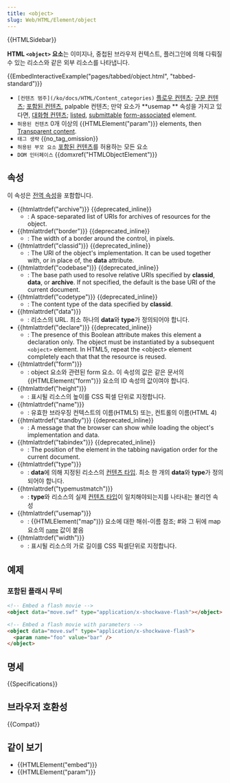 ```yaml
---
title: <object>
slug: Web/HTML/Element/object
---
```


{{HTMLSidebar}}

**HTML `<object>` 요소**는 이미지나, 중첩된 브라우저 컨텍스트, 플러그인에 의해 다뤄질수 있는 리소스와 같은 외부 리소스를 나타냅니다.

{{EmbedInteractiveExample("pages/tabbed/object.html", "tabbed-standard")}}

- `[컨텐츠 범주](/ko/docs/HTML/Content_categories)` [플로우 컨텐츠](/ko/docs/HTML/Content_categories#Flow_content); [구문 컨텐츠](/ko/docs/HTML/Content_categories#Phrasing_content); [포함된 컨텐츠](/ko/docs/HTML/Content_categories#Embedded_content), palpable 컨텐츠; 만약 요소가 **usemap ** 속성을 가지고 있다면, [대화형 컨텐츠](/ko/docs/HTML/Content_categories#Interactive_content); [listed](/ko/docs/HTML/Content_categories#Form_listed), [submittable](/ko/docs/HTML/Content_categories#Form_submittable) [form-associated](/ko/docs/HTML/Content_categories#Form-associated_content) element.
- `허용된 컨텐츠` 0개 이상의 {{HTMLElement("param")}} elements, then [Transparent content](/ko/docs/HTML/Content_categories#Transparent_content_models).
- `태그 생략` {{no_tag_omission}}
- `허용된 부모 요소` [포함된 컨텐츠](/ko/docs/HTML/Content_categories#Embedded_content)를 허용하는 모든 요소
- `DOM 인터페이스` {{domxref("HTMLObjectElement")}}

## 속성

이 속성은 [전역 속성](/ko/docs/HTML/Global_attributes)을 포함합니다.

- {{htmlattrdef("archive")}} {{deprecated_inline}}
  - : A space-separated list of URIs for archives of resources for the object.
- {{htmlattrdef("border")}} {{deprecated_inline}}
  - : The width of a border around the control, in pixels.
- {{htmlattrdef("classid")}} {{deprecated_inline}}
  - : The URI of the object's implementation. It can be used together with, or in place of, the **data** attribute.
- {{htmlattrdef("codebase")}} {{deprecated_inline}}
  - : The base path used to resolve relative URIs specified by **classid**, **data**, or **archive**. If not specified, the default is the base URI of the current document.
- {{htmlattrdef("codetype")}} {{deprecated_inline}}
  - : The content type of the data specified by **classid**.
- {{htmlattrdef("data")}}
  - : 리소스의 URL. 최소 하나의 **data**와 **type**가 정의되어야 합니다.
- {{htmlattrdef("declare")}} {{deprecated_inline}}
  - : The presence of this Boolean attribute makes this element a declaration only. The object must be instantiated by a subsequent `<object>` element. In HTML5, repeat the \<object> element completely each that that the resource is reused.
- {{htmlattrdef("form")}}
  - : object 요소와 관련된 form 요소. 이 속성의 값은 같은 문서의 {{HTMLElement("form")}} 요소의 ID 속성의 값이여야 합니다.
- {{htmlattrdef("height")}}
  - : 표시될 리소스의 높이를 CSS 픽셀 단위로 지정합니다.
- {{htmlattrdef("name")}}
  - : 유효한 브라우징 컨텍스트의 이름(HTML5) 또는, 컨트롤의 이름(HTML 4)
- {{htmlattrdef("standby")}} {{deprecated_inline}}
  - : A message that the browser can show while loading the object's implementation and data.
- {{htmlattrdef("tabindex")}} {{deprecated_inline}}
  - : The position of the element in the tabbing navigation order for the current document.
- {{htmlattrdef("type")}}
  - : **data**에 의해 지정된 리소스의 [컨텐츠 타입](/ko/docs/Glossary/Content_type). 최소 한 개의 **data**와 **type**가 정의되어야 합니다.
- {{htmlattrdef("typemustmatch")}}
  - : **type**와 리소스의 실제 [컨텐츠 타입](/ko/docs/Glossary/Content_type)이 일치해야되는지를 나타내는 불리언 속성
- {{htmlattrdef("usemap")}}
  - : {{HTMLElement("map")}} 요소에 대한 해쉬-이름 참조; #와 그 뒤에 map 요소의 [`name`](/ko/docs/Web/HTML/Element/map#name) 값이 붙음
- {{htmlattrdef("width")}}
  - : 표시될 리소스의 가로 길이를 CSS 픽셀단위로 지정합니다.

## 예제

### 포함된 플래시 무비

```html
<!-- Embed a flash movie -->
<object data="move.swf" type="application/x-shockwave-flash"></object>

<!-- Embed a flash movie with parameters -->
<object data="move.swf" type="application/x-shockwave-flash">
  <param name="foo" value="bar" />
</object>
```

## 명세

{{Specifications}}

## 브라우저 호환성

{{Compat}}

## 같이 보기

- {{HTMLElement("embed")}}
- {{HTMLElement("param")}}

